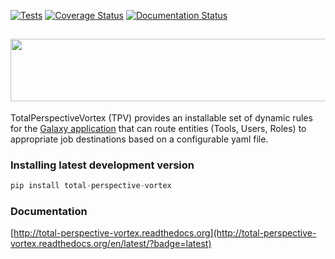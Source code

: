 [![Tests](https://github.com/galaxyproject/total-perspective-vortex/actions/workflows/tests.yaml/badge.svg)](https://github.com/galaxyproject/total-perspective-vortex/actions/workflows/tests.yaml)
[![Coverage Status](https://coveralls.io/repos/github/galaxyproject/total-perspective-vortex/badge.svg?branch=main)](https://coveralls.io/github/galaxyproject/total-perspective-vortex?branch=main)
[![Documentation Status](https://readthedocs.org/projects/total-perspective-vortex/badge/?version=latest)](http://total-perspective-vortex.readthedocs.org/en/latest/?badge=latest)

## <img src="https://raw.githubusercontent.com/galaxyproject/total-perspective-vortex/main/docs/images/tpv-logo-wide.png" width="800" height="100">

TotalPerspectiveVortex (TPV) provides an installable set of dynamic rules for the
[Galaxy application](https://galaxyproject.org/) that can route entities (Tools, Users, Roles) to appropriate
job destinations based on a configurable yaml file.

### Installing latest development version

```python
pip install total-perspective-vortex
```

### Documentation

[http://total-perspective-vortex.readthedocs.org](http://total-perspective-vortex.readthedocs.org/en/latest/?badge=latest)
